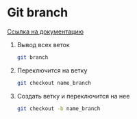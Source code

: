 # Git branch

[Ссылка на документацию](https://www.atlassian.com/git/tutorials/using-branches)

1. Вывод всех веток

    ```bash 
    git branch
    ```

2. Переключится на ветку 

    ```bash
    git checkout name_branch
    ```

3. Создать ветку и переключится на нее

    ```bash
    git checkout -b name_branch
    ```
